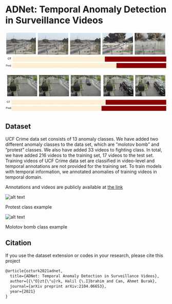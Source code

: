 # ADNet: Temporal Anomaly Detection in Surveillance Videos

![alt text](docs/figures/explosion8-2.jpg "Explosion 8 video groundtruth and prediction timelines")

![alt text](docs/figures/robbery102.jpg "Robbery 102 video groundtruth and prediction timelines")


## Dataset

UCF Crime data set consists of 13 anomaly classes.  We have added two different anomaly classes to the data
set, which are ”molotov bomb” and ”protest” classes. We also have added 33 videos to fighting class. In total, we have added 216 videos to the training set, 17
videos to the test set. Training videos of UCF Crime data set are classified in video-level and temporal annotations are not provided for the training set.
 To train models with temporal information, we annotated anomalies of training videos in temporal domain.

Annotations and videos are publicly available at [the link](https://drive.google.com/file/d/1TnzMzk3TiHJHVsJmqQhzJXvNqml4MijB/view?usp=sharing)

![alt text](docs/figures/banner03.gif "Protest class example")

Protest class example


![alt text](docs/figures/molotof004.gif "Molotov bomb class example")

Molotov bomb class example

## Citation
If you use the dataset extension or codes in your research, please cite this project

    @article{ozturk2021adnet,
      title={ADNet: Temporal Anomaly Detection in Surveillance Videos},
      author={{\"O}zt{\"u}rk, Halil {\.I}brahim and Can, Ahmet Burak},
      journal={arXiv preprint arXiv:2104.06653},
      year={2021}
    }


